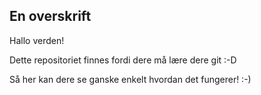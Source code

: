 En overskrift
-------------

Hallo verden!

Dette repositoriet finnes fordi dere må lære dere git :-D

Så her kan dere se ganske enkelt hvordan det fungerer! :-)
